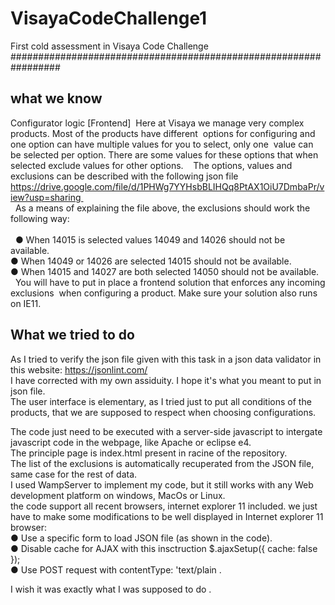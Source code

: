 # VisayaCodeChallenge1
First cold assessment in Visaya Code Challenge
#################################################################<br>
## what we know

Configurator logic [Frontend] 
Here at Visaya we manage very complex products. Most of the products have different 
options for configuring and one option can have multiple values for you to select, only one 
value can be selected per option. There are some values for these options that when 
selected exclude values for other options. 
 
The options, values and exclusions can be described with the following json file 
https://drive.google.com/file/d/1PHWg7YYHsbBLIHQq8PtAX1OiU7DmbaPr/view?usp=sharing <br>
 
As a means of explaining the file above, the exclusions should work the following way:<br>
<br> 
● When 14015 is selected values 14049 and 14026 should not be available. <br>
● When 14049 or 14026 are selected 14015 should not be available. <br>
● When 14015 and 14027 are both selected 14050 should not be available. <br>
 
You will have to put in place a frontend solution that enforces any incoming exclusions 
when configuring a product. Make sure your solution also runs on IE11. 

## What we tried to do

As I tried to verify the json file given with this task in a json data validator in this website: https://jsonlint.com/ <br> I have corrected with my own assiduity. I hope it's what you meant to put in json file. <br>
The user interface is elementary, as I tried just to put all conditions of the products, that we are supposed to respect when choosing configurations.

The code just need to be executed with a server-side javascript to intergate javascript code in the webpage, like Apache or eclipse e4.<br>
The principle page is index.html present in racine of the repository. <br>
The list of the exclusions is automatically recuperated from the JSON file, same case for the rest of data.<br>
I used WampServer to implement my code, but it still works with any Web development platform on windows, MacOs or Linux. <br>
the code support all recent browsers, internet explorer 11 included.
we just have to make some modifications to be well displayed in Internet explorer 11 browser: <br>
● Use a specific form to load JSON file (as shown in the code). <br>
● Disable cache for AJAX  with this insctruction $.ajaxSetup({ cache: false }); <br>
● Use POST request with  contentType: 'text/plain .

I wish it was exactly what I was supposed to do .

